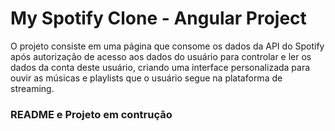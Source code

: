 # My Spotify Clone - Angular Project

O projeto consiste em uma página que consome os dados da API do Spotify após autorização de acesso aos dados do usuário para controlar e ler os dados da conta deste usuário, criando uma interface personalizada para ouvir as músicas e playlists que o usuário segue na plataforma de streaming.


### README e Projeto em contrução
